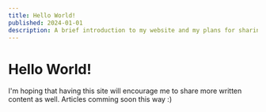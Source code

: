 ```yaml
---
title: Hello World!
published: 2024-01-01
description: A brief introduction to my website and my plans for sharing more content.
---
```


# Hello World!

I'm hoping that having this site will encourage me to share more written content as well.
Articles comming soon this way :)
